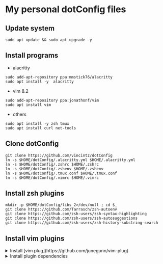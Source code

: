 # My personal dotConfig files


## Update system
```
sudo apt update && sudo apt upgrade -y
```

## Install programs

* alacritty
```
sudo add-apt-repository ppa:mmstick76/alacritty
sudo apt install -y  alacritty
```

* vim 8.2
```
sudo add-apt-repository ppa:jonathonf/vim
sudo apt install vim
```

* others
```
sudo apt install -y zsh tmux
sudo apt install curl net-tools
```

## Clone dotConfig
```
git clone https://github.com/vincintz/dotConfig
ln -s $HOME/dotConfig/.alacritty.yml $HOME/.alacritty.yml
ln -s $HOME/dotConfig/.zshrc $HOME/.zshrc
ln -s $HOME/dotConfig/.zshenv $HOME/.zshenv
ln -s $HOME/dotConfig/.tmux.conf $HOME/.tmux.conf
ln -s $HOME/dotConfig/.vimrc $HOME/.vimrc
```

## Install zsh plugins
```
mkdir -p $HOME/dotConfig/libs 2>/dev/null ; cd $_
git clone https://github.com/Tarrasch/zsh-autoenv
git clone https://github.com/zsh-users/zsh-syntax-highlighting
git clone https://github.com/zsh-users/zsh-autosuggestions
git clone https://github.com/zsh-users/zsh-history-substring-search
```

## Install vim plugins
<details>
  <summary>Install [vim plug](https://github.com/junegunn/vim-plug)</summary>

  ```
  curl -fLo ~/.vim/autoload/plug.vim --create-dirs https://raw.githubusercontent.com/junegunn/vim-plug/master/plug.vim
  ```
</details>

<details>
  <summary>Install plugin dependencies</summary>

  ```
  wget https://github.com/sharkdp/fd/releases/download/v8.2.1/fd_8.2.1_amd64.deb && dpkg -i fd_8.2.1_amd64.deb
  wget https://github.com/sharkdp/bat/releases/download/v0.17.1/bat_0.17.1_amd64.deb && dpkg -i bat_0.17.1_amd64.deb
  wget https://github.com/BurntSushi/ripgrep/releases/download/12.1.1/ripgrep_12.1.1_amd64.deb && dpkg -i ripgrep_12.1.1_amd64.deb
  rm ripgrep_12.1.1_amd64.deb bat_0.17.1_amd64.deb fd_8.2.1_amd64.deb

  wget https://github.com/junegunn/fzf/releases/download/0.25.1/fzf-0.25.1-linux_amd64.tar.gz
  tar xf fzf-0.25.1-linux_amd64.tar.gz
  mv fzf /usr/local/bin/
  rm fzf-0.25.1-linux_amd64.tar.gz

  apt install exuberant-ctags
  ```
</details>

